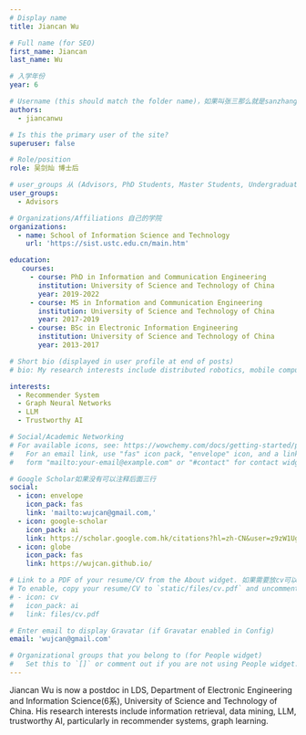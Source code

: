 ```yaml
---
# Display name
title: Jiancan Wu

# Full name (for SEO)
first_name: Jiancan
last_name: Wu

# 入学年份
year: 6

# Username (this should match the folder name)，如果叫张三那么就是sanzhang
authors:
  - jiancanwu

# Is this the primary user of the site? 
superuser: false

# Role/position 
role: 吴剑灿 博士后

# user_groups 从 (Advisors, PhD Students, Master Students, Undergraduate) 从这四个里面选
user_groups:
  - Advisors

# Organizations/Affiliations 自己的学院
organizations:
  - name: School of Information Science and Technology
    url: 'https://sist.ustc.edu.cn/main.htm'

education:
   courses:
     - course: PhD in Information and Communication Engineering
       institution: University of Science and Technology of China
       year: 2019-2022
     - course: MS in Information and Communication Engineering
       institution: University of Science and Technology of China
       year: 2017-2019
     - course: BSc in Electronic Information Engineering
       institution: University of Science and Technology of China
       year: 2013-2017

# Short bio (displayed in user profile at end of posts)
# bio: My research interests include distributed robotics, mobile computing and programmable matter.

interests:
  - Recommender System
  - Graph Neural Networks
  - LLM
  - Trustworthy AI

# Social/Academic Networking
# For available icons, see: https://wowchemy.com/docs/getting-started/page-builder/#icons
#   For an email link, use "fas" icon pack, "envelope" icon, and a link in the
#   form "mailto:your-email@example.com" or "#contact" for contact widget.

# Google Scholar如果没有可以注释后面三行
social:
  - icon: envelope
    icon_pack: fas
    link: 'mailto:wujcan@gmail.com,'
  - icon: google-scholar
    icon_pack: ai
    link: https://scholar.google.com.hk/citations?hl=zh-CN&user=z9zW1UgAAAAJ
  - icon: globe
    icon_pack: fas
    link: https://wujcan.github.io/

# Link to a PDF of your resume/CV from the About widget. 如果需要放cv可以发给我
# To enable, copy your resume/CV to `static/files/cv.pdf` and uncomment the lines below.
# - icon: cv
#   icon_pack: ai
#   link: files/cv.pdf

# Enter email to display Gravatar (if Gravatar enabled in Config)
email: 'wujcan@gmail.com'

# Organizational groups that you belong to (for People widget)
#   Set this to `[]` or comment out if you are not using People widget.
---
```


Jiancan Wu is now a postdoc in LDS, Department of Electronic Engineering and Information Science(6系), University of Science and Technology of China. His research interests include information retrieval, data mining, LLM, trustworthy AI, particularly in recommender systems, graph learning.
